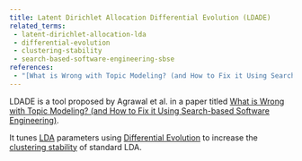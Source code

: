 ```yaml
---
title: Latent Dirichlet Allocation Differential Evolution (LDADE)
related_terms:
 - latent-dirichlet-allocation-lda
 - differential-evolution
 - clustering-stability
 - search-based-software-engineering-sbse
references:
 - "[What is Wrong with Topic Modeling? (and How to Fix it Using Search-based Software Engineering)](https://arxiv.org/abs/1608.08176)"
---
```

LDADE is a tool proposed by Agrawal et al. in a paper
titled [What is Wrong with Topic Modeling? (and How to Fix it Using Search-based Software Engineering)](https://arxiv.org/abs/1608.08176).

It tunes [LDA](/terms/latent-dirichlet-allocation-lda) parameters
using
[Differential Evolution](/terms/differential-evolution/) to increase
the [clustering stability](/terms/clustering-stability/) of standard LDA.